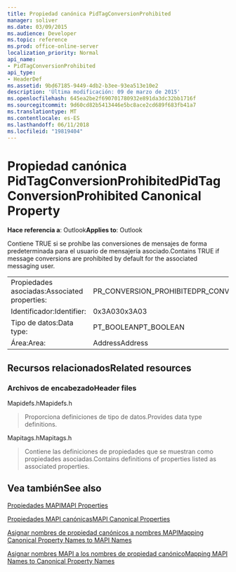 ```yaml
---
title: Propiedad canónica PidTagConversionProhibited
manager: soliver
ms.date: 03/09/2015
ms.audience: Developer
ms.topic: reference
ms.prod: office-online-server
localization_priority: Normal
api_name:
- PidTagConversionProhibited
api_type:
- HeaderDef
ms.assetid: 9bd67185-9449-4db2-b3ee-93ea513e10e2
description: 'Última modificación: 09 de marzo de 2015'
ms.openlocfilehash: 645ea2be2f690701780932e891da3dc32bb1716f
ms.sourcegitcommit: 9d60cd82b5413446e5bc8ace2cd689f683fb41a7
ms.translationtype: MT
ms.contentlocale: es-ES
ms.lasthandoff: 06/11/2018
ms.locfileid: "19819404"
---
```

# <a name="pidtagconversionprohibited-canonical-property"></a><span data-ttu-id="4cb95-103">Propiedad canónica PidTagConversionProhibited</span><span class="sxs-lookup"><span data-stu-id="4cb95-103">PidTagConversionProhibited Canonical Property</span></span>

  
  
<span data-ttu-id="4cb95-104">**Hace referencia a**: Outlook</span><span class="sxs-lookup"><span data-stu-id="4cb95-104">**Applies to**: Outlook</span></span> 
  
<span data-ttu-id="4cb95-105">Contiene TRUE si se prohíbe las conversiones de mensajes de forma predeterminada para el usuario de mensajería asociado.</span><span class="sxs-lookup"><span data-stu-id="4cb95-105">Contains TRUE if message conversions are prohibited by default for the associated messaging user.</span></span>
  
|||
|:-----|:-----|
|<span data-ttu-id="4cb95-106">Propiedades asociadas:</span><span class="sxs-lookup"><span data-stu-id="4cb95-106">Associated properties:</span></span>  <br/> |<span data-ttu-id="4cb95-107">PR_CONVERSION_PROHIBITED</span><span class="sxs-lookup"><span data-stu-id="4cb95-107">PR_CONVERSION_PROHIBITED</span></span>  <br/> |
|<span data-ttu-id="4cb95-108">Identificador:</span><span class="sxs-lookup"><span data-stu-id="4cb95-108">Identifier:</span></span>  <br/> |<span data-ttu-id="4cb95-109">0x3A03</span><span class="sxs-lookup"><span data-stu-id="4cb95-109">0x3A03</span></span>  <br/> |
|<span data-ttu-id="4cb95-110">Tipo de datos:</span><span class="sxs-lookup"><span data-stu-id="4cb95-110">Data type:</span></span>  <br/> |<span data-ttu-id="4cb95-111">PT_BOOLEAN</span><span class="sxs-lookup"><span data-stu-id="4cb95-111">PT_BOOLEAN</span></span>  <br/> |
|<span data-ttu-id="4cb95-112">Área:</span><span class="sxs-lookup"><span data-stu-id="4cb95-112">Area:</span></span>  <br/> |<span data-ttu-id="4cb95-113">Address</span><span class="sxs-lookup"><span data-stu-id="4cb95-113">Address</span></span>  <br/> |
   
## <a name="related-resources"></a><span data-ttu-id="4cb95-114">Recursos relacionados</span><span class="sxs-lookup"><span data-stu-id="4cb95-114">Related resources</span></span>

### <a name="header-files"></a><span data-ttu-id="4cb95-115">Archivos de encabezado</span><span class="sxs-lookup"><span data-stu-id="4cb95-115">Header files</span></span>

<span data-ttu-id="4cb95-116">Mapidefs.h</span><span class="sxs-lookup"><span data-stu-id="4cb95-116">Mapidefs.h</span></span>
  
> <span data-ttu-id="4cb95-117">Proporciona definiciones de tipo de datos.</span><span class="sxs-lookup"><span data-stu-id="4cb95-117">Provides data type definitions.</span></span>
    
<span data-ttu-id="4cb95-118">Mapitags.h</span><span class="sxs-lookup"><span data-stu-id="4cb95-118">Mapitags.h</span></span>
  
> <span data-ttu-id="4cb95-119">Contiene las definiciones de propiedades que se muestran como propiedades asociadas.</span><span class="sxs-lookup"><span data-stu-id="4cb95-119">Contains definitions of properties listed as associated properties.</span></span>
    
## <a name="see-also"></a><span data-ttu-id="4cb95-120">Vea también</span><span class="sxs-lookup"><span data-stu-id="4cb95-120">See also</span></span>



[<span data-ttu-id="4cb95-121">Propiedades MAPI</span><span class="sxs-lookup"><span data-stu-id="4cb95-121">MAPI Properties</span></span>](mapi-properties.md)
  
[<span data-ttu-id="4cb95-122">Propiedades MAPI canónicas</span><span class="sxs-lookup"><span data-stu-id="4cb95-122">MAPI Canonical Properties</span></span>](mapi-canonical-properties.md)
  
[<span data-ttu-id="4cb95-123">Asignar nombres de propiedad canónicos a nombres MAPI</span><span class="sxs-lookup"><span data-stu-id="4cb95-123">Mapping Canonical Property Names to MAPI Names</span></span>](mapping-canonical-property-names-to-mapi-names.md)
  
[<span data-ttu-id="4cb95-124">Asignar nombres MAPI a los nombres de propiedad canónico</span><span class="sxs-lookup"><span data-stu-id="4cb95-124">Mapping MAPI Names to Canonical Property Names</span></span>](mapping-mapi-names-to-canonical-property-names.md)

